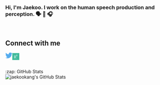 <br />

### Hi, I'm Jaekoo. I work on the human speech production and perception. 🗣 👅 🎧

<br />

## Connect with me
[<img align="left" alt="jkang | Twitter" width="22px" src="https://raw.githubusercontent.com/jaekookang/jaekookang/main/icon/twitter.svg" />][twitter]
[<img align="left" alt="jkang | ResearchGate" width="22px" src="https://raw.githubusercontent.com/jaekookang/jaekookang/main/icon/researchgate.svg" />][researchgate]

<br />
<br />
<br />

<!-- <details> -->

<div style="display:inline-block; !important">
<summary>:zap: GitHub Stats</summary>

<img align="left" alt="jaekookang's GitHub Stats" src="https://github-readme-stats.vercel.app/api?username=jaekookang&show_icons=true&hide_border=true&hide=prs?count_private=true" />

<!-- </details> -->
</div>


<!-- 
	This profile was created based on [zhiiiyang], [codeSTACKr] and [anuraghazra]. 
-->

[twitter]: https://twitter.com/JKOO85823449
[researchgate]: https://www.researchgate.net/profile/Jaekoo_Kang
[codeSTACKr]: https://github.com/codeSTACKr
[zhiiiyang]: https://github.com/zhiiiyang/zhiiiyang
[anuraghazra]: https://github.com/anuraghazra/github-readme-stats

